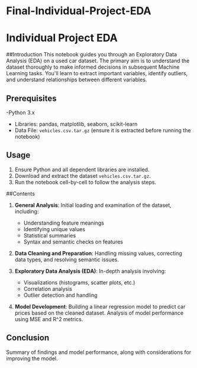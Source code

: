 # Final-Individual-Project-EDA
# Individual Project EDA

##Introduction
This notebook guides you through an Exploratory Data Analysis (EDA) on a used car dataset. The primary aim is to understand the dataset thoroughly to make informed decisions in subsequent Machine Learning tasks. You'll learn to extract important variables, identify outliers, and understand relationships between different variables.

## Prerequisites
-Python 3.x
- Libraries: pandas, matplotlib, seaborn, scikit-learn
- Data File: `vehicles.csv.tar.gz` (ensure it is extracted before running the notebook)

## Usage
1. Ensure Python and all dependent libraries are installed.
2. Download and extract the dataset `vehicles.csv.tar.gz`.
3. Run the notebook cell-by-cell to follow the analysis steps.

##Contents
1. **General Analysis**: Initial loading and examination of the dataset, including:
    - Understanding feature meanings
    - Identifying unique values
    - Statistical summaries
    - Syntax and semantic checks on features

2. **Data Cleaning and Preparation**: Handling missing values, correcting data types, and resolving semantic issues.

3. **Exploratory Data Analysis (EDA)**: In-depth analysis involving:
    - Visualizations (histograms, scatter plots, etc.)
    - Correlation analysis
    - Outlier detection and handling

4. **Model Development**: Building a linear regression model to predict car prices based on the cleaned dataset. Analysis of model performance using MSE and R^2 metrics.

## Conclusion
Summary of findings and model performance, along with considerations for improving the model.
